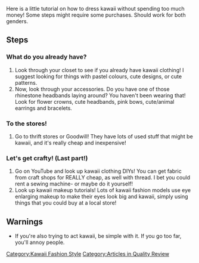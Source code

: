 Here is a little tutorial on how to dress kawaii without spending too
much money! Some steps might require some purchases. Should work for
both genders.

## Steps

### What do you already have?

1.  Look through your closet to see if you already have kawaii clothing!
    I suggest looking for things with pastel colours, cute designs, or
    cute patterns.
2.  Now, look through your accessories. Do you have one of those
    rhinestone headbands laying around? You haven't been wearing that!
    Look for flower crowns, cute headbands, pink bows, cute/animal
    earrings and bracelets.

### To the stores!

1.  Go to thrift stores or Goodwill! They have lots of used stuff that
    might be kawaii, and it's really cheap and inexpensive!

### Let's get crafty! (Last part!)

1.  Go on YouTube and look up kawaii clothing DIYs! You can get fabric
    from craft shops for REALLY cheap, as well with thread. I bet you
    could rent a sewing machine- or maybe do it yourself!
2.  Look up kawaii makeup tutorials! Lots of kawaii fashion models use
    eye enlarging makeup to make their eyes look big and kawaii, simply
    using things that you could buy at a local store!

## Warnings

-   If you're also trying to act kawaii, be simple with it. If you go
    too far, you'll annoy people.

[Category:Kawaii Fashion
Style](Category:Kawaii_Fashion_Style "wikilink") [Category:Articles in
Quality Review](Category:Articles_in_Quality_Review "wikilink")